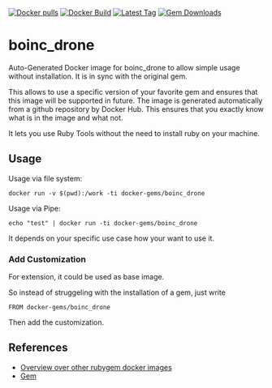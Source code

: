 [![Docker pulls](https://img.shields.io/docker/pulls/rubygem/boinc_drone.svg)](https://hub.docker.com/r/rubygem/boinc_drone/)
[![Docker Build](https://img.shields.io/docker/automated/rubygem/boinc_drone.svg)](https://hub.docker.com/r/rubygem/boinc_drone/)
[![Latest Tag](https://img.shields.io/github/tag/docker-rubygem/boinc_drone.svg)](https://hub.docker.com/r/rubygem/boinc_drone/)
[![Gem Downloads](https://img.shields.io/gem/dt/boinc_drone.svg)](https://rubygems.org/gems/boinc_drone/)
# boinc_drone

Auto-Generated Docker image for boinc_drone to allow simple usage without installation.
It is in sync with the original gem.

This allows to use a specific version of your favorite gem and ensures that this image will be supported in future.
The image is generated automatically from a github repository by Docker Hub.
This ensures that you exactly know what is in the image and what not.

It lets you use Ruby Tools without the need to install ruby on your machine.

## Usage

Usage via file system:

`docker run -v $(pwd):/work -ti docker-gems/boinc_drone`

Usage via Pipe:

`echo "test" | docker run -ti docker-gems/boinc_drone`

It depends on your specific use case how your want to use it.

### Add Customization

For extension, it could be used as base image.

So instead of struggeling with the installation of a gem, just write

`FROM docker-gems/boinc_drone`

Then add the customization.

## References

 - [Overview over other rubygem docker images](https://github.com/thinkbot/docker-rubygem)
 - [Gem](https://rubygems.org/gems/boinc_drone/)
